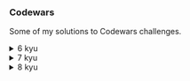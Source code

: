 ### Codewars
Some of my solutions to Codewars challenges.

<details>
  <summary>6 kyu</summary>
  
    | Task          | Solution      |
    | ------------- | ------------- |
</details>

<details>
  <summary>7 kyu</summary>
  Whatever
</details>

<details>
  <summary>8 kyu</summary>
  Whatever
</details>

